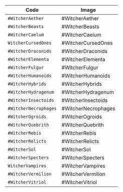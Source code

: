 
| Code | Image | 
| --- | --- | 
| `#WitcherAether` | #WitcherAether |
| `#WitcherBeasts` | #WitcherBeasts |
| `#WitcherCaelum` | #WitcherCaelum |
| `WitcherCursedOnes` | #WitcherCursedOnes  |
| `#WitcherDraconids` | #WitcherDraconids |
| `#WitcherElementa` | #WitcherElementa |
| `#WitcherFulgur` | #WitcherFulgur |
| `#WitcherHumanoids` | #WitcherHumanoids |
| `#WitcherHybrids` | #WitcherHybrids |
| `#WitcherHydragenum` | #WitcherHydragenum |
| `#WitcherInsectoids` | #WitcherInsectoids |
| `#WitcherNecrophages` | #WitcherNecrophages |
| `#WitcherOgroids` | #WitcherOgroids |
| `#WitcherQuebrith` | #WitcherQuebrith |
| `#WitcherRebis` | #WitcherRebis |
| `#WitcherRelicts` | #WitcherRelicts |
| `#WitcherSol` | #WitcherSol |
| `#WitcherSpecters` | #WitcherSpecters |
| `WitcherVampires` | #WitcherVampires |
| `#WitcherVermilion` | #WitcherVermilion |
| `#WitcherVitriol ` | #WitcherVitriol  |


